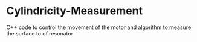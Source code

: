 # Cylindricity-Measurement
C++ code to control the movement of the motor and algorithm to measure the surface to of resonator
